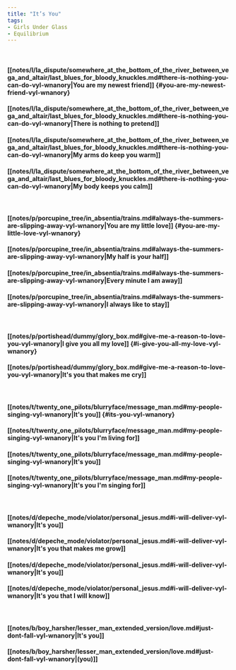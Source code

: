 ```yaml
---
title: "It’s You"
tags:
- Girls Under Glass
- Equilibrium
---
```

&nbsp;
#### [[notes/l/la_dispute/somewhere_at_the_bottom_of_the_river_between_vega_and_altair/last_blues_for_bloody_knuckles.md#there-is-nothing-you-can-do-vyl-wnanory|You are my newest friend]] {#you-are-my-newest-friend-vyl-wnanory}
#### [[notes/l/la_dispute/somewhere_at_the_bottom_of_the_river_between_vega_and_altair/last_blues_for_bloody_knuckles.md#there-is-nothing-you-can-do-vyl-wnanory|There is nothing to pretend]]
#### [[notes/l/la_dispute/somewhere_at_the_bottom_of_the_river_between_vega_and_altair/last_blues_for_bloody_knuckles.md#there-is-nothing-you-can-do-vyl-wnanory|My arms do keep you warm]]
#### [[notes/l/la_dispute/somewhere_at_the_bottom_of_the_river_between_vega_and_altair/last_blues_for_bloody_knuckles.md#there-is-nothing-you-can-do-vyl-wnanory|My body keeps you calm]]
&nbsp;
#### [[notes/p/porcupine_tree/in_absentia/trains.md#always-the-summers-are-slipping-away-vyl-wnanory|You are my little love]] {#you-are-my-little-love-vyl-wnanory}
#### [[notes/p/porcupine_tree/in_absentia/trains.md#always-the-summers-are-slipping-away-vyl-wnanory|My half is your half]]
#### [[notes/p/porcupine_tree/in_absentia/trains.md#always-the-summers-are-slipping-away-vyl-wnanory|Every minute I am away]]
#### [[notes/p/porcupine_tree/in_absentia/trains.md#always-the-summers-are-slipping-away-vyl-wnanory|I always like to stay]]
&nbsp;
#### [[notes/p/portishead/dummy/glory_box.md#give-me-a-reason-to-love-you-vyl-wnanory|I give you all my love]] {#i-give-you-all-my-love-vyl-wnanory}
#### [[notes/p/portishead/dummy/glory_box.md#give-me-a-reason-to-love-you-vyl-wnanory|It's you that makes me cry]]
&nbsp;
#### [[notes/t/twenty_one_pilots/blurryface/message_man.md#my-people-singing-vyl-wnanory|It's you]] {#its-you-vyl-wnanory}
#### [[notes/t/twenty_one_pilots/blurryface/message_man.md#my-people-singing-vyl-wnanory|It's you I'm living for]]
#### [[notes/t/twenty_one_pilots/blurryface/message_man.md#my-people-singing-vyl-wnanory|It's you]]
#### [[notes/t/twenty_one_pilots/blurryface/message_man.md#my-people-singing-vyl-wnanory|It's you I'm singing for]]
&nbsp;
#### [[notes/d/depeche_mode/violator/personal_jesus.md#i-will-deliver-vyl-wnanory|It's you]]
#### [[notes/d/depeche_mode/violator/personal_jesus.md#i-will-deliver-vyl-wnanory|It's you that makes me grow]]
#### [[notes/d/depeche_mode/violator/personal_jesus.md#i-will-deliver-vyl-wnanory|It's you]]
#### [[notes/d/depeche_mode/violator/personal_jesus.md#i-will-deliver-vyl-wnanory|It's you that I will know]]
&nbsp;
#### [[notes/b/boy_harsher/lesser_man_extended_version/love.md#just-dont-fall-vyl-wnanory|It's you]]
#### [[notes/b/boy_harsher/lesser_man_extended_version/love.md#just-dont-fall-vyl-wnanory|(you)]]
